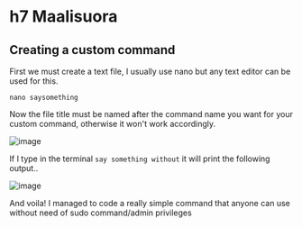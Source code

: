# h7 Maalisuora


## Creating a custom command


First we must create a text file, I usually use nano but any text editor can be used for this.

`nano saysomething` 

Now the file title must be named after the command name you want for your custom command, otherwise it won't work accordingly. 

![image](https://github.com/PvtPrivacy/Fort-Private/assets/156780345/104c206b-1802-4d82-81d9-bac181624cf6)



If I type in the terminal `say something without` it will print the following output..

![image](https://github.com/PvtPrivacy/Fort-Private/assets/156780345/fb05de84-94e6-4992-816c-1790f0da78e9)

And voila! I managed to code a really simple command that anyone can use without need of sudo command/admin privileges
